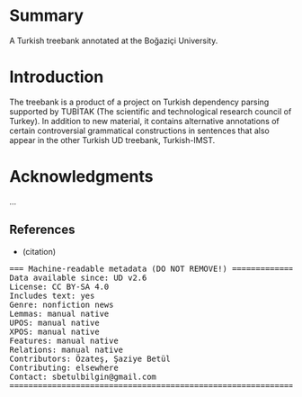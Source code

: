 # Summary

A Turkish treebank annotated at the Boğaziçi University.

# Introduction

The treebank is a product of a project on Turkish dependency parsing supported by TUBİTAK (The scientific and technological research council of Turkey). In addition to new material, it contains alternative annotations of certain controversial grammatical constructions in sentences that also appear in the other Turkish UD treebank, Turkish-IMST.

# Acknowledgments

...

## References

* (citation)

<pre>
=== Machine-readable metadata (DO NOT REMOVE!) ================================
Data available since: UD v2.6
License: CC BY-SA 4.0
Includes text: yes
Genre: nonfiction news
Lemmas: manual native
UPOS: manual native
XPOS: manual native
Features: manual native
Relations: manual native
Contributors: Özateş, Şaziye Betül
Contributing: elsewhere
Contact: sbetulbilgin@gmail.com
===============================================================================
</pre>

